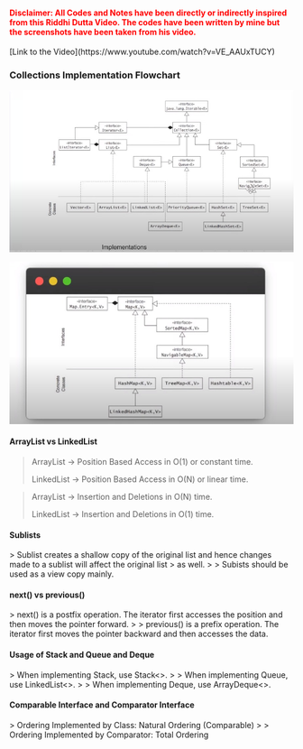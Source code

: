 <h4 style="color: red;">Disclaimer: All Codes and Notes have been directly or indirectly inspired from this Riddhi Dutta
Video. The codes have been written by mine but the screenshots have been taken from his video.</h4>
[Link to the Video](https://www.youtube.com/watch?v=VE_AAUxTUCY)

<h3>Collections Implementation Flowchart</h3>

![](assets/implementation1.jpeg)

![](assets/map-implementation.jpeg)

<h4>ArrayList vs LinkedList</h4>

> ArrayList -> Position Based Access in O(1) or constant time.
>
> LinkedList -> Position Based Access in O(N) or linear time.

> ArrayList -> Insertion and Deletions in O(N) time.
>
> LinkedList -> Insertion and Deletions in O(1) time.

<h4>Sublists</h4>
> Sublist creates a shallow copy of the original list and hence changes made to a sublist will affect the original list
> as well.
>
> Subists should be used as a view copy mainly.

<h4>next() vs previous()</h4>
> next() is a postfix operation. The iterator first accesses the position and then moves the pointer forward.
>
> previous() is a prefix operation. The iterator first moves the pointer backward and then accesses the data.

<h4>Usage of Stack and Queue and Deque</h4>
> When implementing Stack, use Stack<>.
>
> When implementing Queue, use LinkedList<>.
>
> When implementing Deque, use ArrayDeque<>.

<h4>Comparable Interface and Comparator Interface</h4>
> Ordering Implemented by Class: Natural Ordering (Comparable)
>
> Ordering Implemented by Comparator: Total Ordering